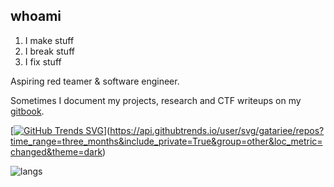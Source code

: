 ## whoami

1. I make stuff
2. I break stuff
3. I fix stuff

Aspiring red teamer & software engineer.

Sometimes I document my projects, research and CTF writeups on my [gitbook](https://gatari.gitbook.io/).


[[![GitHub Trends SVG](https://api.githubtrends.io/user/svg/gatariee/repos?time_range=one_year&include_private=True&loc_metric=changed&group=private)](https://githubtrends.io)](https://api.githubtrends.io/user/svg/gatariee/repos?time_range=three_months&include_private=True&group=other&loc_metric=changed&theme=dark)

![langs](https://github-readme-stats.vercel.app/api/top-langs/?username=gatariee&layout=compact&show_icons=true&theme=tokyonight)
